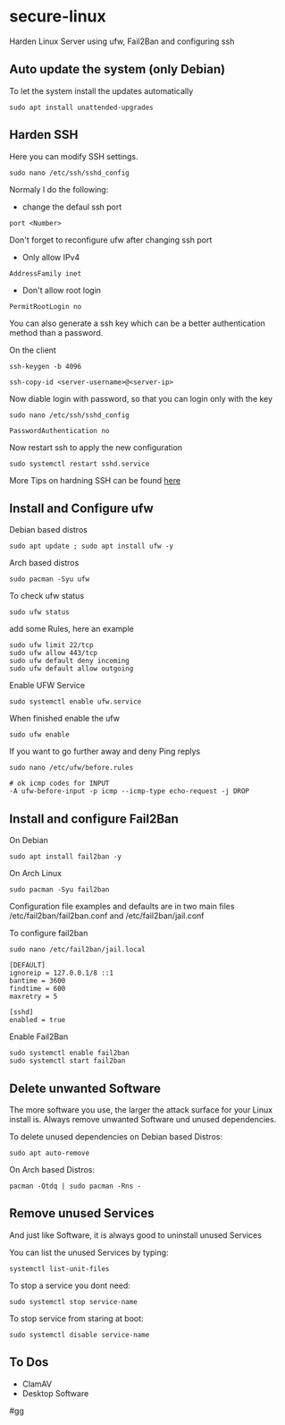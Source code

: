 # secure-linux
Harden Linux Server using ufw, Fail2Ban and configuring ssh


## Auto update the system (only Debian)


To let the system install the updates automatically

```
sudo apt install unattended-upgrades
```



## Harden SSH

Here you can modify SSH settings.
```
sudo nano /etc/ssh/sshd_config
```


Normaly I do the following:



* change the defaul ssh port

```
port <Number>
```

Don't forget to reconfigure ufw after changing ssh port



* Only allow IPv4

```
AddressFamily inet
```


* Don't allow root login

```
PermitRootLogin no
```



You can also generate a ssh key which can be a better authentication method than a password.

On the client

```
ssh-keygen -b 4096
```



```
ssh-copy-id <server-username>@<server-ip>
```


Now diable login with password, so that you can login only with the key

```
sudo nano /etc/ssh/sshd_config
```


```
PasswordAuthentication no
```


Now restart ssh to apply the new configuration

```
sudo systemctl restart sshd.service
```

More Tips on hardning SSH can be found [here](https://www.cyberciti.biz/tips/linux-unix-bsd-openssh-server-best-practices.html)

## Install and Configure ufw



Debian based distros

```
sudo apt update ; sudo apt install ufw -y
```


Arch based distros

```
sudo pacman -Syu ufw
```



To check ufw status

```
sudo ufw status
```


add some Rules, here an example

```
sudo ufw limit 22/tcp
sudo ufw allow 443/tcp
sudo ufw default deny incoming
sudo ufw default allow outgoing
```

Enable UFW Service

```
sudo systemctl enable ufw.service
```



When finished enable the ufw

```
sudo ufw enable
```




If you want to go further away and deny Ping replys

```
sudo nano /etc/ufw/before.rules
```




```
# ok icmp codes for INPUT
-A ufw-before-input -p icmp --icmp-type echo-request -j DROP
```




## Install and configure Fail2Ban


On Debian

```
sudo apt install fail2ban -y
```


On Arch Linux

```
sudo pacman -Syu fail2ban
```


Configuration file examples and defaults are in two main files /etc/fail2ban/fail2ban.conf and /etc/fail2ban/jail.conf



To configure fail2ban

```
sudo nano /etc/fail2ban/jail.local
```


```
[DEFAULT]
ignoreip = 127.0.0.1/8 ::1
bantime = 3600
findtime = 600
maxretry = 5

[sshd]
enabled = true
```


Enable Fail2Ban
```
sudo systemctl enable fail2ban
sudo systemctl start fail2ban
```

## Delete unwanted Software
The more software you use, the larger the attack surface for your Linux install is. Always remove unwanted Software und unused dependencies.

To delete unused dependencies on Debian based Distros:

```
sudo apt auto-remove
```
On Arch based Distros:
```
pacman -Qtdq | sudo pacman -Rns -
```
## Remove unused Services
And just like Software, it is always good to uninstall unused Services

You can list the unused Services by typing:
```
systemctl list-unit-files
```

To stop a service you dont need:
```
sudo systemctl stop service-name
```
To stop service from staring at boot:
```
sudo systemctl disable service-name
```

## To Dos

- ClamAV
- Desktop Software

#gg
